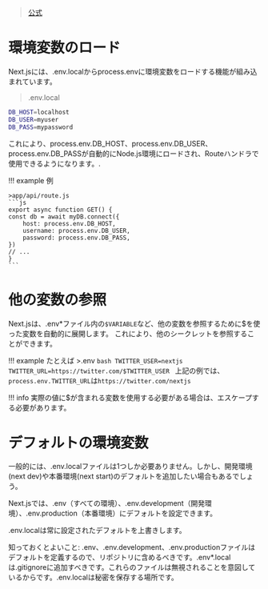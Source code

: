 

>[公式](https://nextjs.org/docs/app/building-your-application/configuring/environment-variables)

# 環境変数のロード
Next.jsには、.env.localからprocess.envに環境変数をロードする機能が組み込まれています。
>.env.local
```bash
DB_HOST=localhost
DB_USER=myuser
DB_PASS=mypassword
```
これにより、process.env.DB_HOST、process.env.DB_USER、process.env.DB_PASSが自動的にNode.js環境にロードされ、Routeハンドラで使用できるようになります。.

!!! example 例

    >app/api/route.js
    ```js
    export async function GET() {
    const db = await myDB.connect({
        host: process.env.DB_HOST,
        username: process.env.DB_USER,
        password: process.env.DB_PASS,
    })
    // ...
    }
    ```
# 他の変数の参照
Next.jsは、.env*ファイル内の`$VARIABLE`など、他の変数を参照するために$を使った変数を自動的に展開します。
これにより、他のシークレットを参照することができます。

!!! example たとえば
    >.env
    ```bash
    TWITTER_USER=nextjs
    TWITTER_URL=https://twitter.com/$TWITTER_USER
    ```
    上記の例では、`process.env.TWITTER_URL`は`https://twitter.com/nextjs`

!!! info 実際の値に$が含まれる変数を使用する必要がある場合は、エスケープする必要があります。

# デフォルトの環境変数
一般的には、.env.localファイルは1つしか必要ありません。しかし、開発環境(next dev)や本番環境(next start)のデフォルトを追加したい場合もあるでしょう。

Next.jsでは、.env（すべての環境）、.env.development（開発環境）、.env.production（本番環境）にデフォルトを設定できます。

.env.localは常に設定されたデフォルトを上書きします。

知っておくとよいこと: .env、.env.development、.env.productionファイルはデフォルトを定義するので、リポジトリに含めるべきです。.env*.localは.gitignoreに追加すべきです。これらのファイルは無視されることを意図しているからです。.env.localは秘密を保存する場所です。














